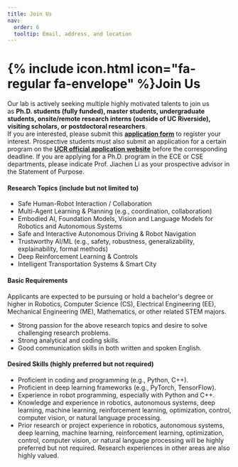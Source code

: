 ```yaml
---
title: Join Us
nav:
  order: 6
  tooltip: Email, address, and location
---
```


# {% include icon.html icon="fa-regular fa-envelope" %}Join Us

Our lab is actively seeking multiple highly motivated talents to join us as **Ph.D. students (fully funded), master students, undergraduate students, onsite/remote research interns (outside of UC Riverside), visiting scholars, or postdoctoral researchers**. <br>
If you are interested, please submit this **[application form](https://docs.google.com/forms/d/1LLewwdhoxXcOv1B8j1KszhDWmdqoBc5QV5xTahVJieg/viewform)** to register your interest. Prospective students must also submit an application for a certain program on the **[UCR official application website](https://www.ucr.edu/apply)** before the corresponding deadline. If you are applying for a Ph.D. program in the ECE or CSE departments, please indicate Prof. Jiachen Li as your prospective advisor in the Statement of Purpose.

#### Research Topics (include but not limited to)

-	Safe Human-Robot Interaction / Collaboration
-	Multi-Agent Learning & Planning (e.g., coordination, collaboration)
-	Embodied AI, Foundation Models, Vision and Language Models for Robotics and Autonomous Systems
-	Safe and Interactive Autonomous Driving & Robot Navigation
-	Trustworthy AI/ML (e.g., safety, robustness, generalizability, explainability, formal methods)
-	Deep Reinforcement Learning & Controls
-	Intelligent Transportation Systems & Smart City


#### Basic Requirements
Applicants are expected to be pursuing or hold a bachelor's degree or higher in Robotics, Computer Science (CS), Electrical Engineering (EE), Mechanical Engineering (ME), Mathematics, or other related STEM majors. 

-	Strong passion for the above research topics and desire to solve challenging research problems.
-	Strong analytical and coding skills.
-	Good communication skills in both written and spoken English.


#### Desired Skills (highly preferred but not required)
-	Proficient in coding and programming (e.g., Python, C++).
-	Proficient in deep learning frameworks (e.g., PyTorch, TensorFlow).
-	Experience in robot programming, especially with Python and C++.
-	Knowledge and experience in robotics, autonomous systems, deep learning, machine learning, reinforcement learning, optimization, control, computer vision, or natural language processing.
-	Prior research or project experience in robotics, autonomous systems, deep learning, machine learning, reinforcement learning, optimization, control, computer vision, or natural language processing will be highly preferred but not required. Research experiences in other areas are also highly valued. 
